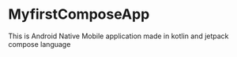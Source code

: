 # MyfirstComposeApp
This is Android Native Mobile application made in kotlin and jetpack compose language 
